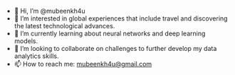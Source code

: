 - 👋 Hi, I’m @mubeenkh4u
- 👀 I’m interested in global experiences that include travel and discovering the latest technological advances.
- 🌱 I’m currently learning about neural networks and deep learning models.
- 💞️ I’m looking to collaborate on challenges to further develop my data analytics skills.
- 📫 How to reach me: mubeenkh4u@gmail.com
